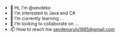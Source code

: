 - 👋 Hi, I’m @sevdeko
- 👀 I’m interested in Java and C#
- 🌱 I’m currently learning ...
- 💞️ I’m looking to collaborate on ...
- 📫 How to reach me sevdenurulu1995@gmail.com

<!---
sevdeko/sevdeko is a ✨ special ✨ repository because its `README.md` (this file) appears on your GitHub profile.
You can click the Preview link to take a look at your changes.
--->
